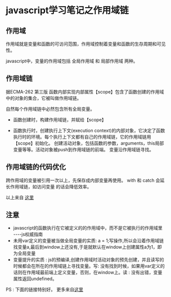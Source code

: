 
<h1>javascript学习笔记之作用域链</h1>
<h2>作用域</h2>
<p>作用域就是变量和函数的可访问范围，作用域控制着变量和函数的生存周期和可见性。</p>
javascript中，变量的作用域包括 全局作用域 和 局部作用域 两种。
<h2>作用域链</h2>

<p>据ECMA-262 第三版 函数内部实现内部属性【scope】包含了函数创建的作用域中的对象的集合，它被叫做作用域链。</p>
<p>自然每个作用域链中必然包含所有全局变量。</p>

<ul>
<li><p>函数创建时，构建作用域链，并赋给【scope】</p></li>

<li><p>函数执行时，创建执行上下文(execution context)的内部对象，它决定了函数执行时的环境。每个执行上下文都有自己的作用域链，它的作用域链用【scope】初始化。
创建活动对象，包括函数的参数，arguments，this局部变量等等。活动对象被push到作用域链的前端。
变量沿作用域链寻找。</p></li>
</ul>

<h2>作用域链的代码优化</h2>
跨作用域的变量被引用一次以上，先保存成内部变量再使用。
with 和 catch 会延长作用域链，如访问变量 的话会降低效率。

以上来自 <a href = "http://www.cnblogs.com/lhb25/archive/2011/09/06/javascript-scope-chain.html">这里</a>
<h2>注意</h2>
<ul>
<li>javascript的函数执行在它被定义的的作用域中，而不是它被执行的作用域里  ----js权威指南</li>  
<li>未用var定义的变量被当做全局变量的实质: a = 1;写操作,所以会沿着作用域链找变量a,最后到window上还没有,于是就默认在window上创建属性a为1，即为全局变量</li>
<li>变量提升的实质 : js的预编译,创建作用域时活动对象的预先创建，并且读写的时候都会在所在的作用域链上寻找变量。写: 没有找到时候，如果用var定义的话则在作用域最前端上定义变量，否则，在window上。读 : 没有出错，变量属性返回undefined。</li>
</ul>
PS : 下面的链接特别好。
更多来自<a href = "http://www.laruence.com/2009/05/28/863.html">这里</a>  